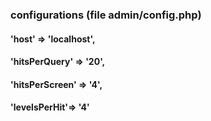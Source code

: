 
### configurations (file admin/config.php)
####     'host'         => 'localhost',
####     'hitsPerQuery' => '20',
####     'hitsPerScreen' => '4',
####     'levelsPerHit'=> '4'   